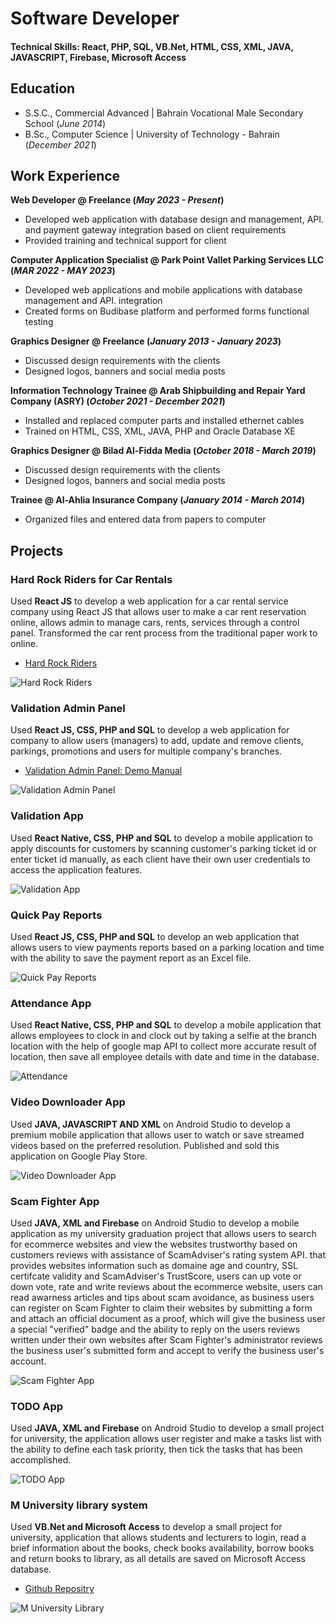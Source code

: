 # Software Developer

#### Technical Skills: React, PHP, SQL, VB.Net, HTML, CSS, XML, JAVA, JAVASCRIPT, Firebase, Microsoft Access

## Education					       		
- S.S.C., Commercial Advanced | Bahrain Vocational Male Secondary School (_June 2014_)	 			        		
- B.Sc., Computer Science | University of Technology - Bahrain (_December 2021_)

## Work Experience
**Web Developer @ Freelance (_May 2023 - Present_)**
- Developed web application with database design and management, API. and payment gateway integration based on client requirements
- Provided training and technical support for client

**Computer Application Specialist @ Park Point Vallet Parking Services LLC (_MAR 2022 - MAY 2023_)**
- Developed web applications and mobile applications with database management and API. integration
- Created forms on Budibase platform and performed forms functional testing

**Graphics Designer @ Freelance (_January 2013 - January 2023_)**
- Discussed design requirements with the clients
- Designed logos, banners and social media posts

**Information Technology Trainee @ Arab Shipbuilding and Repair Yard Company (ASRY) (_October 2021 - December 2021_)**
- Installed and replaced computer parts and installed ethernet cables
- Trained on HTML, CSS, XML, JAVA, PHP and Oracle Database XE

**Graphics Designer @ Bilad Al-Fidda Media (_October 2018 - March 2019_)**
- Discussed design requirements with the clients
- Designed logos, banners and social media posts

**Trainee @ Al-Ahlia Insurance Company (_January 2014 - March 2014_)**
- Organized files and entered data from papers to computer

## Projects
### Hard Rock Riders for Car Rentals
Used **React JS** to develop a web application for a car rental service company using React JS that allows user to make a car rent reservation online, allows admin to manage cars, rents, services through a control panel. Transformed the car rent process from the traditional paper work to online.

- [Hard Rock Riders](https://hardrockrental.net)

![Hard Rock Riders](/assets/img/hardrockriders.jpg)

### Validation Admin Panel
Used **React JS, CSS, PHP and SQL** to develop a web application for company to allow users (managers) to add, update and remove clients, parkings, promotions and users for multiple company's branches.

- [Validation Admin Panel: Demo Manual](/assets/vap.pptx)

![Validation Admin Panel](/assets/img/vap.jpg)

### Validation App
Used **React Native, CSS, PHP and SQL** to develop a mobile application to apply discounts for customers by scanning customer's parking ticket id or enter ticket id manually, as each client have their own user credentials to access the application features.

![Validation App](/assets/img/validationapp.jpg)

### Quick Pay Reports
Used **React JS, CSS, PHP and SQL** to develop an web application that allows users to view payments reports based on a parking location and time with the ability to save the payment report as an Excel file.

![Quick Pay Reports](/assets/img/quickpayreports.jpg)

### Attendance App
Used **React Native, CSS, PHP and SQL** to develop a mobile application that allows employees to clock in and clock out by taking a selfie at the branch location with the help of google map API to collect more accurate result of location, then save all employee details with date and time in the database.

![Attendance](/assets/img/attendance.jpg)

### Video Downloader App
Used **JAVA, JAVASCRIPT AND XML** on Android Studio to develop a premium mobile application that allows user to watch or save streamed videos based on the preferred resolution. Published and sold this application on Google Play Store.

![Video Downloader App](/assets/img/application.jpg)

### Scam Fighter App
Used **JAVA, XML and Firebase** on Android Studio to develop a mobile application as my university graduation project that allows users to search for ecommerce websites and view the websites trustworthy based on customers reviews with assistance of ScamAdviser's rating system API. that provides websites information such as domaine age and country, SSL certifcate validity and ScamAdviser's TrustScore, users can up vote or down vote, rate and write reviews about the ecommerce website, users can read awarness articles and tips about scam avoidance, as business users can register on Scam Fighter to claim their websites by submitting a form and attach an official document as a proof, which will give the business user a special "verified" badge and the ability to reply on the users reviews written under their own websites after Scam Fighter's administrator reviews the business user's submitted form and accept to verify the business user's account.

![Scam Fighter App](/assets/img/scamfighter.jpg)

### TODO App
Used **JAVA, XML and Firebase** on Android Studio to develop a small project for university, the application allows user register and make a tasks list with the ability to define each task priority, then tick the tasks that has been accomplished.

![TODO App](/assets/img/todo.jpg)

### M University library system
Used **VB.Net and Microsoft Access** to develop a small project for university, application that allows students and lecturers to login, read a brief information about the books, check books availability, borrow books and return books to library, as all details are saved on Microsoft Access database.

- [Github Repositry](https://github.com/HusainIsmaeel/M-University)

![M University Library](/assets/img/mulibrary.jpg)